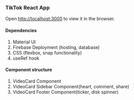 ### TikTok React App

Open [http://localhost:3000](http://localhost:3000) to view it in the browser.

#### Dependencies

1. Material UI
2. Firebase Deployment (hosting, database)
3. CSS (flexbox, snap functionality)
4. useRef hook

#### Component structure

1. VideoCard Component
2. VideoCard Sidebar Component(heart, comment, share)
3. VideoCard Footer Component(ticker, disk spinner)
